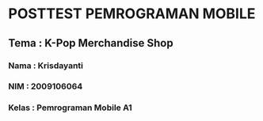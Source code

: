 # POSTTEST PEMROGRAMAN MOBILE

## Tema  : K-Pop Merchandise Shop
### Nama  : Krisdayanti
### NIM   : 2009106064
### Kelas : Pemrograman Mobile A1
